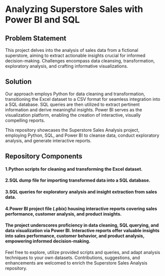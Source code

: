 
# Analyzing Superstore Sales with Power BI and SQL

## Problem Statement
This project delves into the analysis of sales data from a fictional superstore, aiming to extract actionable insights crucial for informed decision-making. Challenges encompass data cleansing, transformation, exploratory analysis, and crafting informative visualizations.

## Solution
Our approach employs Python for data cleaning and transformation, transitioning the Excel dataset to a CSV format for seamless integration into a SQL database. SQL queries are then utilized to extract pertinent information and derive meaningful insights. Power BI serves as the visualization platform, enabling the creation of interactive, visually compelling reports.

This repository showcases the Superstore Sales Analysis project, employing Python, SQL, and Power BI to cleanse data, conduct exploratory analysis, and generate interactive reports.

## Repository Components

#### 1.Python scripts for cleaning and transforming the Excel dataset.
#### 2.SQL dump file for importing transformed data into a SQL database.
#### 3.SQL queries for exploratory analysis and insight extraction from sales data.
#### 4.Power BI project file (.pbix) housing interactive reports covering sales performance, customer analysis, and product insights.
#### The project underscores proficiency in data cleaning, SQL querying, and data visualization via Power BI. Interactive reports offer valuable insights into sales performance, customer behavior, and product analysis, empowering informed decision-making.

Feel free to explore, utilize provided scripts and queries, and adapt analysis techniques to your own datasets. Contributions, suggestions, and enhancements are welcomed to enrich the Superstore Sales Analysis repository.
